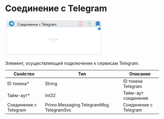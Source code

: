 # Соединение с Telegram

![](../../../../resources/activities/extra/messengers/telegram/image-110.png)

Элемент, осуществляющий подключение к сервисам Telegram.

| Свойство              | Тип                                      | Описание              |
| --------------------- | ---------------------------------------- | --------------------- |
| ID токена\*           | String                                   | ID токена Telegram    |
| Тайм-аут\*            | Int32                                    | Тайм-аут соединения   |
| Соединение с Telegram | Primo.Messaging.TelegramMsg. TelegramSvc | Соединение с Telegram |

